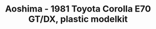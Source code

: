 ---
layout: product
title: "Aoshima - 1981 Toyota Corolla E70 GT/DX, plastic modelkit"
price: "TBA" 
desc: "N/A"
img_path: "/assets/img/AO55243.jpg"
brand: "N/A"
available: false
special_offer: false
new: false
soon: false
cat: "010000"
subcat: "013700"
subsubcat: "0N/A"
sifra: "AO55243"
popular: false
---